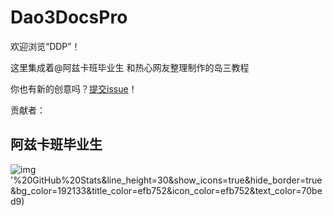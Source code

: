 # Dao3DocsPro

欢迎浏览“DDP”！

这里集成着@阿兹卡班毕业生 和热心网友整理制作的岛三教程

你也有新的创意吗？[提交issue](https://github.com/newazkbbys/Dao3DocsPro/issues)！

贡献者：

## 阿兹卡班毕业生

![img](https://github-readme-stats.vercel.app/api?username=azkbbys&include_all_commits=true&count_private-true&custom_title=azkbbys)'%20GitHub%20Stats&line_height=30&show_icons=true&hide_border=true&bg_color=192133&title_color=efb752&icon_color=efb752&text_color=70bed9)
